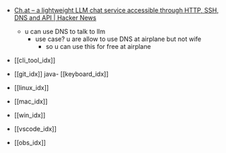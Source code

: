 
- [Ch.at – a lightweight LLM chat service accessible through HTTP, SSH, DNS and API | Hacker News](https://news.ycombinator.com/item?id=44849129)
	- u can use DNS to talk to llm
		- use case? u are allow to use DNS at airplane but not wife
			- so u can use this for free at airplane


- [[cli_tool_idx]]
- [[git_idx]]
java- [[keyboard_idx]]
- [[linux_idx]]
- [[mac_idx]]
- [[win_idx]]
- [[vscode_idx]]
- [[obs_idx]]